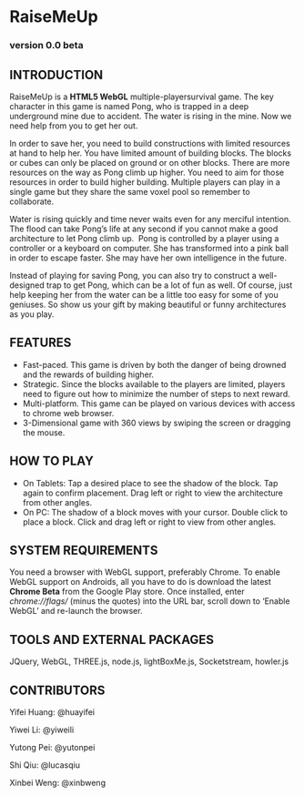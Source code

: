 RaiseMeUp =============### version 0.0 beta## INTRODUCTIONRaiseMeUp is a **HTML5 WebGL** multiple-playersurvival game. The key character in this game is named Pong, who is trapped in a deep underground mine due to accident. The water is rising in the mine. Now we need help from you to get her out.In order to save her, you need to build constructions with limited resources at hand to help her. You have limited amount of building blocks. The blocks or cubes can only be placed on ground or on other blocks. There are more resources on the way as Pong climb up higher. You need to aim for those resources in order to build higher building. Multiple players can play in a single game but they share the same voxel pool so remember to collaborate.Water is rising quickly and time never waits even for any merciful intention. The flood can take Pong’s life at any second if you cannot make a good architecture to let Pong climb up. Pong is controlled by a player using a controller or a keyboard on computer. She has transformed into a pink ball in order to escape faster. She may have her own intelligence in the future.Instead of playing for saving Pong, you can also try to construct a well-designed trap to get Pong, which can be a lot of fun as well. Of course, just help keeping her from the water can be a little too easy for some of you geniuses. So show us your gift by making beautiful or funny architectures as you play.## FEATURES- Fast-paced. This game is driven by both the danger of being drowned and the rewards of building higher.- Strategic. Since the blocks available to the players are limited, players need to figure out how to minimize the number of steps to next reward.- Multi-platform. This game can be played on various devices with access to chrome web browser. - 3-Dimensional game with 360 views by swiping the screen or dragging the mouse.## HOW TO PLAY- On Tablets:  Tap a desired place to see the shadow of the block. Tap again to confirm placement. Drag left or right to view the architecture from other angles. - On PC:  The shadow of a block moves with your cursor. Double click to place a block.Click and drag left or right to view from other angles.## SYSTEM REQUIREMENTSYou need a browser with WebGL support, preferably Chrome. To enable WebGL support on Androids, all you have to do is download the latest __Chrome Beta__ from the Google Play store. Once installed, enter _chrome://flags/_ (minus the quotes) into the URL bar, scroll down to ‘Enable WebGL’ and re-launch the browser.## TOOLS AND EXTERNAL PACKAGESJQuery, WebGL, THREE.js, node.js, lightBoxMe.js, Socketstream, howler.js## CONTRIBUTORSYifei Huang: @huayifeiYiwei Li: @yiweiliYutong Pei: @yutonpeiShi Qiu: @lucasqiuXinbei Weng: @xinbweng